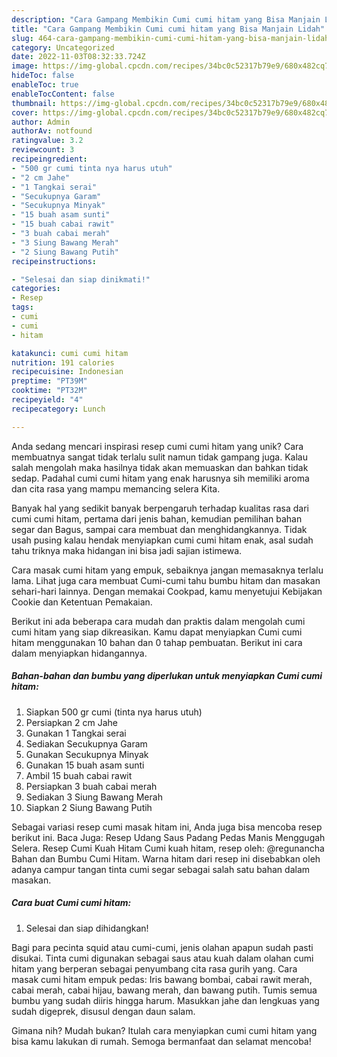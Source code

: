 ```yaml
---
description: "Cara Gampang Membikin Cumi cumi hitam yang Bisa Manjain Lidah"
title: "Cara Gampang Membikin Cumi cumi hitam yang Bisa Manjain Lidah"
slug: 464-cara-gampang-membikin-cumi-cumi-hitam-yang-bisa-manjain-lidah
category: Uncategorized
date: 2022-11-03T08:32:33.724Z
image: https://img-global.cpcdn.com/recipes/34bc0c52317b79e9/680x482cq70/cumi-cumi-hitam-foto-resep-utama.jpg
hideToc: false
enableToc: true
enableTocContent: false
thumbnail: https://img-global.cpcdn.com/recipes/34bc0c52317b79e9/680x482cq70/cumi-cumi-hitam-foto-resep-utama.jpg
cover: https://img-global.cpcdn.com/recipes/34bc0c52317b79e9/680x482cq70/cumi-cumi-hitam-foto-resep-utama.jpg
author: Admin
authorAv: notfound
ratingvalue: 3.2
reviewcount: 3
recipeingredient:
- "500 gr cumi tinta nya harus utuh"
- "2 cm Jahe"
- "1 Tangkai serai"
- "Secukupnya Garam"
- "Secukupnya Minyak"
- "15 buah asam sunti"
- "15 buah cabai rawit"
- "3 buah cabai merah"
- "3 Siung Bawang Merah"
- "2 Siung Bawang Putih"
recipeinstructions:

- "Selesai dan siap dinikmati!"
categories:
- Resep
tags:
- cumi
- cumi
- hitam

katakunci: cumi cumi hitam 
nutrition: 191 calories
recipecuisine: Indonesian
preptime: "PT39M"
cooktime: "PT32M"
recipeyield: "4"
recipecategory: Lunch

---
```





Anda sedang mencari inspirasi resep cumi cumi hitam yang unik? Cara membuatnya sangat tidak terlalu sulit namun tidak gampang juga. Kalau salah mengolah maka hasilnya tidak akan memuaskan dan bahkan tidak sedap. Padahal cumi cumi hitam yang enak harusnya sih memiliki aroma dan cita rasa yang mampu memancing selera Kita.





Banyak hal yang sedikit banyak berpengaruh terhadap kualitas rasa dari cumi cumi hitam, pertama dari jenis bahan, kemudian pemilihan bahan segar dan Bagus, sampai cara membuat dan menghidangkannya. Tidak usah pusing kalau hendak menyiapkan cumi cumi hitam enak,      asal sudah tahu triknya maka hidangan ini bisa jadi sajian istimewa.














Cara masak cumi hitam yang empuk, sebaiknya jangan memasaknya terlalu lama. Lihat juga cara membuat Cumi-cumi tahu bumbu hitam dan masakan sehari-hari lainnya. Dengan memakai Cookpad, kamu menyetujui Kebijakan Cookie dan Ketentuan Pemakaian.






Berikut ini ada beberapa cara mudah dan praktis dalam mengolah cumi cumi hitam yang siap dikreasikan. Kamu dapat menyiapkan Cumi cumi hitam menggunakan 10 bahan dan 0 tahap pembuatan. Berikut ini cara dalam menyiapkan hidangannya.

<!--inarticleads1-->

##### Bahan-bahan dan bumbu yang diperlukan untuk menyiapkan Cumi cumi hitam:

1. Siapkan 500 gr cumi (tinta nya harus utuh)
1. Persiapkan 2 cm Jahe
1. Gunakan 1 Tangkai serai
1. Sediakan Secukupnya Garam
1. Gunakan Secukupnya Minyak
1. Gunakan 15 buah asam sunti
1. Ambil 15 buah cabai rawit
1. Persiapkan 3 buah cabai merah
1. Sediakan 3 Siung Bawang Merah
1. Siapkan 2 Siung Bawang Putih


Sebagai variasi resep cumi masak hitam ini, Anda juga bisa mencoba resep berikut ini. Baca Juga: Resep Udang Saus Padang Pedas Manis Menggugah Selera. Resep Cumi Kuah Hitam Cumi kuah hitam, resep oleh: @regunancha Bahan dan Bumbu Cumi Hitam. Warna hitam dari resep ini disebabkan oleh adanya campur tangan tinta cumi segar sebagai salah satu bahan dalam masakan. 

<!--inarticleads2-->

##### Cara buat Cumi cumi hitam:


1. Selesai dan siap dihidangkan!

Bagi para pecinta squid atau cumi-cumi, jenis olahan apapun sudah pasti disukai. Tinta cumi digunakan sebagai saus atau kuah dalam olahan cumi hitam yang berperan sebagai penyumbang cita rasa gurih yang. Cara masak cumi hitam empuk pedas: Iris bawang bombai, cabai rawit merah, cabai merah, cabai hijau, bawang merah, dan bawang putih. Tumis semua bumbu yang sudah diiris hingga harum. Masukkan jahe dan lengkuas yang sudah digeprek, disusul dengan daun salam. 

Gimana nih? Mudah bukan? Itulah cara menyiapkan cumi cumi hitam yang bisa kamu lakukan di rumah. Semoga bermanfaat dan selamat mencoba!
